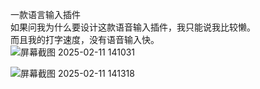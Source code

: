 一款语言输入插件  
如果问我为什么要设计这款语音输入插件，我只能说我比较懒。  
而且我的打字速度，没有语音输入快。  
![屏幕截图 2025-02-11 141031](https://github.com/user-attachments/assets/ce467aab-8d9b-4c8b-b356-ea9ffa2501ac)  


![屏幕截图 2025-02-11 141318](https://github.com/user-attachments/assets/90e9999d-68c6-4ea0-b20f-dcaadbd1d9b3)

